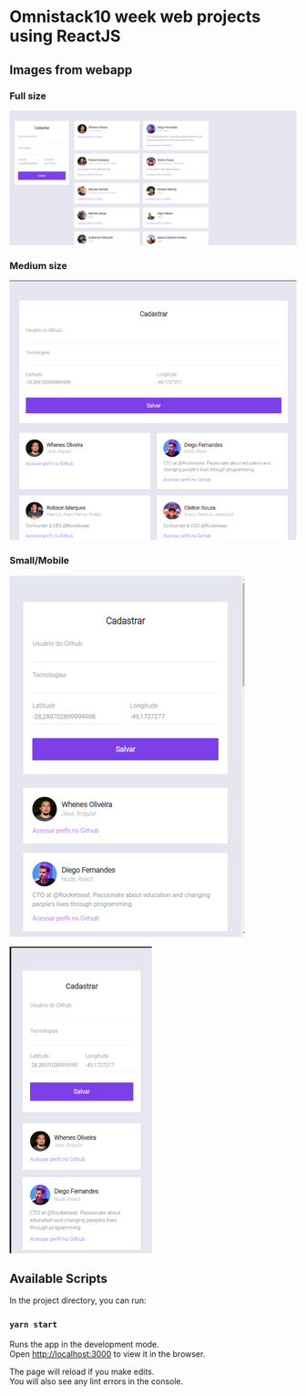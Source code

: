 # Omnistack10 week web projects using ReactJS

## Images from webapp

### Full size
![full-size](https://github.com/whenes/omnistack10-web/blob/main/src/assets/images/fullsize.png)

### Medium size
![medium-size](https://github.com/whenes/omnistack10-web/blob/main/src/assets/images/mediumsize.png)

### Small/Mobile
![small-size](https://github.com/whenes/omnistack10-web/blob/main/src/assets/images/smallsize.png)

![mobile-size](https://github.com/whenes/omnistack10-web/blob/main/src/assets/images/mobilesize.png)

## Available Scripts

In the project directory, you can run:

### `yarn start`

Runs the app in the development mode.\
Open [http://localhost:3000](http://localhost:3000) to view it in the browser.

The page will reload if you make edits.\
You will also see any lint errors in the console.
